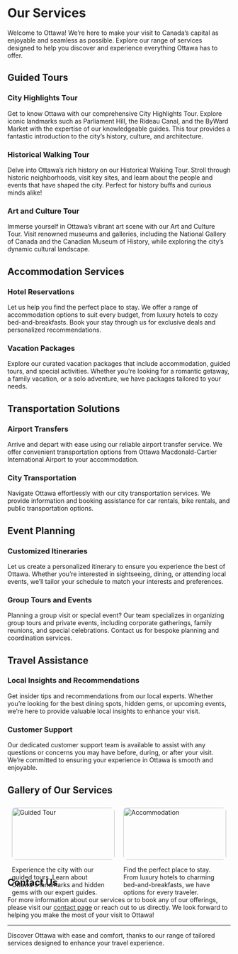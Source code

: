 # Our Services

Welcome to Ottawa! We’re here to make your visit to Canada’s capital as enjoyable and seamless as possible. Explore our range of services designed to help you discover and experience everything Ottawa has to offer.

## Guided Tours

### City Highlights Tour
Get to know Ottawa with our comprehensive City Highlights Tour. Explore iconic landmarks such as Parliament Hill, the Rideau Canal, and the ByWard Market with the expertise of our knowledgeable guides. This tour provides a fantastic introduction to the city’s history, culture, and architecture.

### Historical Walking Tour
Delve into Ottawa’s rich history on our Historical Walking Tour. Stroll through historic neighborhoods, visit key sites, and learn about the people and events that have shaped the city. Perfect for history buffs and curious minds alike!

### Art and Culture Tour
Immerse yourself in Ottawa’s vibrant art scene with our Art and Culture Tour. Visit renowned museums and galleries, including the National Gallery of Canada and the Canadian Museum of History, while exploring the city’s dynamic cultural landscape.

## Accommodation Services

### Hotel Reservations
Let us help you find the perfect place to stay. We offer a range of accommodation options to suit every budget, from luxury hotels to cozy bed-and-breakfasts. Book your stay through us for exclusive deals and personalized recommendations.

### Vacation Packages
Explore our curated vacation packages that include accommodation, guided tours, and special activities. Whether you're looking for a romantic getaway, a family vacation, or a solo adventure, we have packages tailored to your needs.

## Transportation Solutions

### Airport Transfers
Arrive and depart with ease using our reliable airport transfer service. We offer convenient transportation options from Ottawa Macdonald-Cartier International Airport to your accommodation.

### City Transportation
Navigate Ottawa effortlessly with our city transportation services. We provide information and booking assistance for car rentals, bike rentals, and public transportation options.

## Event Planning

### Customized Itineraries
Let us create a personalized itinerary to ensure you experience the best of Ottawa. Whether you’re interested in sightseeing, dining, or attending local events, we’ll tailor your schedule to match your interests and preferences.

### Group Tours and Events
Planning a group visit or special event? Our team specializes in organizing group tours and private events, including corporate gatherings, family reunions, and special celebrations. Contact us for bespoke planning and coordination services.

## Travel Assistance

### Local Insights and Recommendations
Get insider tips and recommendations from our local experts. Whether you’re looking for the best dining spots, hidden gems, or upcoming events, we’re here to provide valuable local insights to enhance your visit.

### Customer Support
Our dedicated customer support team is available to assist with any questions or concerns you may have before, during, or after your visit. We’re committed to ensuring your experience in Ottawa is smooth and enjoyable.

## Gallery of Our Services

<div style="display: flex; justify-content: space-around; flex-wrap: wrap;">
    <div style="flex: 1; padding: 10px;">
        <img src="https://assets.elizabethandjane.ca/images/about/jane.jpg" alt="Guided Tour" style="width: 100%; height: auto; border-radius: 8px;">
        <p>Experience the city with our guided tours. Learn about Ottawa's landmarks and hidden gems with our expert guides.</p>
    </div>
    <div style="flex: 1; padding: 10px;">
        <img src="https://assets.elizabethandjane.ca/images/home/featured/wedding-photography.jpg" alt="Accommodation" style="width: 100%; height: auto; border-radius: 8px;">
        <p>Find the perfect place to stay. From luxury hotels to charming bed-and-breakfasts, we have options for every traveler.</p>
    </div>
</div>

## Contact Us

For more information about our services or to book any of our offerings, please visit our [contact page](https://example.com/contact) or reach out to us directly. We look forward to helping you make the most of your visit to Ottawa!

---

Discover Ottawa with ease and comfort, thanks to our range of tailored services designed to enhance your travel experience.
